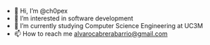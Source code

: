 - 👋 Hi, I’m @ch0pex
- 👀 I’m interested in software development
- 🌱 I’m currently studying Computer Science Engineering at UC3M
- 📫 How to reach me alvarocabrerabarrio@gmail.com

<!---
ch0pex/ch0pex is a ✨ special ✨ repository because its `README.md` (this file) appears on your GitHub profile.
You can click the Preview link to take a look at your changes.
--->
